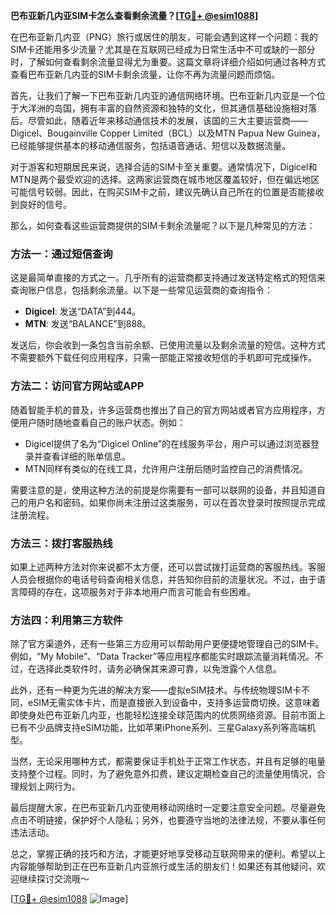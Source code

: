 **巴布亚新几内亚SIM卡怎么查看剩余流量？[[TG💪+ @esim1088](https://t.me/s/esim1088)]**

在巴布亚新几内亚（PNG）旅行或居住的朋友，可能会遇到这样一个问题：我的SIM卡还能用多少流量？尤其是在互联网已经成为日常生活中不可或缺的一部分时，了解如何查看剩余流量显得尤为重要。这篇文章将详细介绍如何通过各种方式查看巴布亚新几内亚的SIM卡剩余流量，让你不再为流量问题而烦恼。

首先，让我们了解一下巴布亚新几内亚的通信网络环境。巴布亚新几内亚是一个位于大洋洲的岛国，拥有丰富的自然资源和独特的文化，但其通信基础设施相对落后。尽管如此，随着近年来移动通信技术的发展，该国的三大主要运营商——Digicel、Bougainville Copper Limited（BCL）以及MTN Papua New Guinea，已经能够提供基本的移动通信服务，包括语音通话、短信以及数据流量。

对于游客和短期居民来说，选择合适的SIM卡至关重要。通常情况下，Digicel和MTN是两个最受欢迎的选择。这两家运营商在城市地区覆盖较好，但在偏远地区可能信号较弱。因此，在购买SIM卡之前，建议先确认自己所在的位置是否能接收到良好的信号。

那么，如何查看这些运营商提供的SIM卡剩余流量呢？以下是几种常见的方法：

### 方法一：通过短信查询

这是最简单直接的方式之一。几乎所有的运营商都支持通过发送特定格式的短信来查询账户信息，包括剩余流量。以下是一些常见运营商的查询指令：

- **Digicel**: 发送“DATA”到444。
- **MTN**: 发送“BALANCE”到888。

发送后，你会收到一条包含当前余额、已使用流量以及剩余流量的短信。这种方式不需要额外下载任何应用程序，只需一部能正常接收短信的手机即可完成操作。

### 方法二：访问官方网站或APP

随着智能手机的普及，许多运营商也推出了自己的官方网站或者官方应用程序，方便用户随时随地查看自己的账户状态。例如：

- Digicel提供了名为“Digicel Online”的在线服务平台，用户可以通过浏览器登录并查看详细的账单信息。
- MTN同样有类似的在线工具，允许用户注册后随时监控自己的消费情况。

需要注意的是，使用这种方法的前提是你需要有一部可以联网的设备，并且知道自己的用户名和密码。如果你尚未注册过这类服务，可以在首次登录时按照提示完成注册流程。

### 方法三：拨打客服热线

如果上述两种方法对你来说都不太方便，还可以尝试拨打运营商的客服热线。客服人员会根据你的电话号码查询相关信息，并告知你目前的流量状况。不过，由于语言障碍的存在，这项服务对于非本地用户而言可能会有些困难。

### 方法四：利用第三方软件

除了官方渠道外，还有一些第三方应用可以帮助用户更便捷地管理自己的SIM卡。例如，“My Mobile”、“Data Tracker”等应用程序都能实时跟踪流量消耗情况。不过，在选择此类软件时，请务必确保其来源可靠，以免泄露个人信息。

此外，还有一种更为先进的解决方案——虚拟eSIM技术。与传统物理SIM卡不同，eSIM无需实体卡片，而是直接嵌入到设备中，支持多运营商切换。这意味着即使身处巴布亚新几内亚，也能轻松连接全球范围内的优质网络资源。目前市面上已有不少品牌支持eSIM功能，比如苹果iPhone系列、三星Galaxy系列等高端机型。

当然，无论采用哪种方式，都需要保证手机处于正常工作状态，并且有足够的电量支持整个过程。同时，为了避免意外扣费，建议定期检查自己的流量使用情况，合理规划上网行为。

最后提醒大家，在巴布亚新几内亚使用移动网络时一定要注意安全问题。尽量避免点击不明链接，保护好个人隐私；另外，也要遵守当地的法律法规，不要从事任何违法活动。

总之，掌握正确的技巧和方法，才能更好地享受移动互联网带来的便利。希望以上内容能够帮助到正在巴布亚新几内亚旅行或生活的朋友们！如果还有其他疑问，欢迎继续探讨交流哦～ 

[[TG💪+ @esim1088](https://t.me/s/esim1088) ![Image](https://i.postimg.cc/4NQfJmqS/Snipaste-2025-05-13-00-14-12.png)]